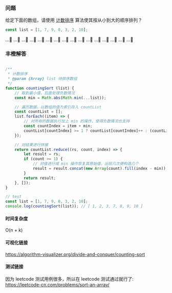 ### 问题

给定下面的数组，请使用 [计数排序](https://zh.wikipedia.org/wiki/%E8%AE%A1%E6%95%B0%E6%8E%92%E5%BA%8F) 算法使其按从小到大的顺序排列？

```javascript
const list = [1, 7, 9, 8, 3, 2, 10];
```

...🤔
...🤔
...🤔
...🤔
...🤔
...🤔
...🤔
...🤔
...🤔
...🤔
...🤔
...🤔
...🤔
...🤔
...🤔
...🤔


### 丰橙解答

```javascript

/**
 * 计数排序
 * @param {Array} list 待排序数组
 */
function countingSort (list) {
    // 取到最小值，后面处理负数情况
    const min = Math.abs(Math.min(...list));

    // 遍历数据，以数组的值为索引存入 countList
    const countList = [];
    list.forEach((item) => {
        // 对所有的数据执行加上 min 的操作，使得负数情况也支持
        const countIndex = item + min;
        countList[countIndex] >= 1 ? countList[countIndex]++ : (countList[countIndex] = 1)
    });

    // 对结果进行拼接
    return countList.reduce((rs, count, index) => {
        let result = rs;
        if (count >= 1) {
            // 对值进行减 min 操作恢复其原始值，出现几次便构造几个
            result = result.concat(new Array(count).fill(index - min));
        }
        return result;
    }, []);
}

// test
const list = [1, 7, 9, 8, 3, 2, 10];
console.log(countingSort(list)); // [ 1, 2, 3, 7, 8, 9, 10 ]

```

#### 时间复杂度
O(n + k)


#### 可视化链接
https://algorithm-visualizer.org/divide-and-conquer/counting-sort


#### 测试链接
因为 leetcode 测试用例很多，所以在 leetcode 测试通过就行了:
https://leetcode-cn.com/problems/sort-an-array/